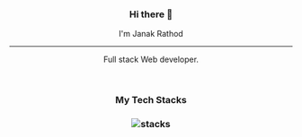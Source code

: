

<h3 align="center"> Hi there 👋</h3>

<p align="center">
I'm Janak Rathod
</p><hr/>
<p align="center">Full stack Web developer.</p>

<br/>
<h3 align="center">
My Tech Stacks
</h3>

<h3 align="center">
<img src="https://raw.githubusercontent.com/akasrai/akasrai/master/assets/stack-hills.png" alt="stacks"/>
</h3>
